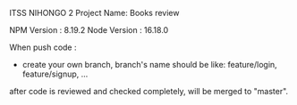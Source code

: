 ITSS NIHONGO 2 Project
Name: Books review

NPM Version : 8.19.2
Node Version : 16.18.0

When push code :

- create your own branch, branch's name should be like:
feature/login, feature/signup, ...

after code is reviewed and checked completely, will be merged to "master".
